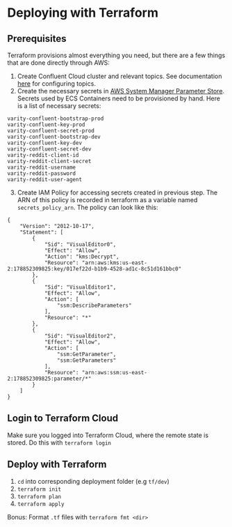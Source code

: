 # Deploying with Terraform

## Prerequisites
Terraform provisions almost everything you need, but there are a few things that are done directly through AWS:
1. Create Confluent Cloud cluster and relevant topics.  See documentation [here](../docs/confluent/create_kafka_topics) for configuring topics.
2. Create the necessary secrets in [AWS System Manager Parameter Store](https://aws.amazon.com/systems-manager/).  Secrets used by ECS Containers need to be provisioned by hand.  Here is a list of necessary secrets:
```
varity-confluent-bootstrap-prod
varity-confluent-key-prod
varity-confluent-secret-prod
varity-confluent-bootstrap-dev
varity-confluent-key-dev
varity-confluent-secret-dev
varity-reddit-client-id
varity-reddit-client-secret
varity-reddit-username
varity-reddit-password
varity-reddit-user-agent
```

3. Create IAM Policy for accessing secrets created in previous step.  The ARN of this policy is recorded in terraform as a variable named `secrets_policy_arn`.  The policy can look like this:
```
{
    "Version": "2012-10-17",
    "Statement": [
        {
            "Sid": "VisualEditor0",
            "Effect": "Allow",
            "Action": "kms:Decrypt",
            "Resource": "arn:aws:kms:us-east-2:178852309825:key/017ef22d-b1b9-4528-ad1c-8c51d161bbc0"
        },
        {
            "Sid": "VisualEditor1",
            "Effect": "Allow",
            "Action": [
                "ssm:DescribeParameters"
            ],
            "Resource": "*"
        },
        {
            "Sid": "VisualEditor2",
            "Effect": "Allow",
            "Action": [
                "ssm:GetParameter",
                "ssm:GetParameters"
            ],
            "Resource": "arn:aws:ssm:us-east-2:178852309825:parameter/*"
        }
    ]
}
```

## Login to Terraform Cloud
Make sure you logged into Terraform Cloud, where the remote state is stored.  Do this with `terraform login`

## Deploy with Terraform
1. `cd` into corresponding deployment folder (e.g `tf/dev`)
2. `terraform init`
3. `terraform plan`
4. `terraform apply`

Bonus: Format `.tf` files with `terraform fmt <dir>`